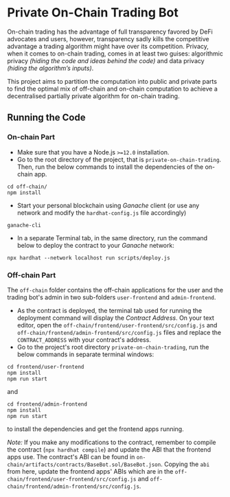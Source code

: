# Private On-Chain Trading Bot

On-chain trading has the advantage of full transparency favored by DeFi advocates and users, however, transparency sadly kills the competitive advantage a trading algorithm might have over its competition. Privacy, when it comes to on-chain trading, comes in at least two guises: algorithmic privacy _(hiding the code and ideas behind the code)_ and data privacy _(hiding the algorithm’s inputs)_.

This project aims to partition the computation into public and private parts to find the optimal mix of off-chain and on-chain computation to achieve a decentralised partially private algorithm for on-chain trading.

## Running the Code

### On-chain Part

* Make sure that you have a Node.js `>=12.0` installation.
* Go to the root directory of the project, that is `private-on-chain-trading`. Then, run the below commands to install the dependencies of the on-chain app.
```
cd off-chain/
npm install
```
* Start your personal blockchain using *Ganache* client (or use any network and modify the `hardhat-config.js` file accordingly)
```
ganache-cli
```
* In a separate Terminal tab, in the same directory, run the command below to deploy the contract to your *Ganache* network:
```
npx hardhat --network localhost run scripts/deploy.js
```
### Off-chain Part

The `off-chain` folder contains the off-chain applications for the user and the trading bot's admin in two sub-folders `user-frontend` and `admin-frontend`.

* As the contract is deployed, the terminal tab used for running the deployment command will display the *Contract Address*. On your text editor, open the `off-chain/frontend/user-frontend/src/config.js` and `off-chain/frontend/admin-frontend/src/config.js` files and replace the `CONTRACT_ADDRESS` with your contract's address.
* Go to the project's root directory `private-on-chain-trading`, run the below commands in separate terminal windows:
```
cd frontend/user-frontend
npm install
npm run start
```
and
```
cd frontend/admin-frontend
npm install
npm run start
```
to install the dependencies and get the frontend apps running.

_*Note:*_ If you make any modifications to the contract, remember to compile the contract (`npx hardhat compile`) and update the ABI that the frontend apps use. The contract's ABI can be found in `on-chain/artifacts/contracts/BaseBot.sol/BaseBot.json`. Copying the `abi` from here, update the frontend apps' ABIs which are in the `off-chain/frontend/user-frontend/src/config.js` and `off-chain/frontend/admin-frontend/src/config.js`.
